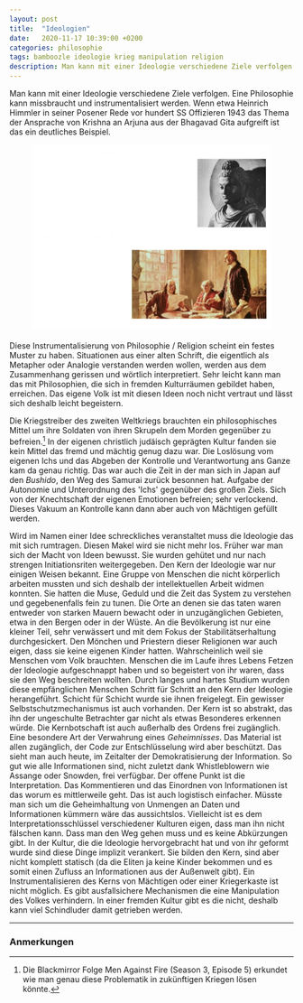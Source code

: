 ```yaml
---
layout: post
title:  "Ideologien"
date:   2020-11-17 10:39:00 +0200
categories: philosophie
tags: bamboozle ideologie krieg manipulation religion
description: Man kann mit einer Ideologie verschiedene Ziele verfolgen. Eine Philosophie kann missbraucht und instrumentalisiert werden.
---
```


Man kann mit einer Ideologie verschiedene Ziele verfolgen. Eine Philosophie kann missbraucht und instrumentalisiert werden. Wenn etwa Heinrich Himmler in seiner  Posener Rede vor hundert SS Offizieren 1943 das Thema der Ansprache von Krishna an Arjuna aus der Bhagavad Gita aufgreift ist das ein deutliches Beispiel.

<figure>
  <img class="marginauto" src='/assets/images/enlightenment_meme.png' width="500" style="background:none ; border:none; box-shadow:none"/>
</figure> 

<style>
.marginauto {
    margin: 10px auto 20px;
    display: block;
}
figcaption {
  text-align: center;
}
</style>

Diese Instrumentalisierung von Philosophie / Religion scheint ein festes Muster zu haben. Situationen aus einer alten Schrift, die eigentlich als Metapher oder Analogie verstanden werden wollen, werden aus dem Zusammenhang gerissen und wörtlich interpretiert. Sehr leicht kann man das mit Philosophien, die sich in fremden Kulturräumen gebildet haben, erreichen. Das eigene Volk ist mit diesen Ideen noch nicht vertraut und lässt sich deshalb leicht begeistern.

Die Kriegstreiber des zweiten Weltkriegs brauchten ein philosophisches Mittel um ihre Soldaten von ihren Skrupeln dem Morden gegenüber zu befreien.[^1] In der eigenen christlich judäisch geprägten Kultur fanden sie kein Mittel das fremd und mächtig genug dazu war. Die Loslösung vom eigenen Ichs und das Abgeben der Kontrolle und Verantwortung ans Ganze kam da genau richtig. Das war auch die Zeit in der man sich in Japan auf den *Bushido*, den Weg des Samurai zurück besonnen hat. Aufgabe der Autonomie und Unterordnung des 'Ichs' gegenüber des großen Ziels. Sich von der Knechtschaft der eigenen Emotionen befreien; sehr verlockend. Dieses Vakuum an Kontrolle kann dann aber auch von Mächtigen gefüllt werden.

[^1]: Die Blackmirror Folge Men Against Fire (Season 3, Episode 5) erkundet wie man genau diese Problematik in zukünftigen Kriegen lösen könnte. 

Wird im Namen einer Idee schreckliches veranstaltet muss die Ideologie das mit sich rumtragen. Diesen Makel wird sie nicht mehr los. Früher war man sich der Macht von Ideen bewusst. Sie wurden gehütet und nur nach strengen Initiationsriten weitergegeben. Den Kern der Ideologie war nur einigen Weisen bekannt. Eine Gruppe von Menschen die nicht körperlich arbeiten mussten und sich deshalb der intellektuellen Arbeit widmen konnten. Sie hatten die Muse, Geduld und die Zeit das System zu verstehen und gegebenenfalls fein zu tunen. Die Orte an denen sie das taten waren entweder von starken Mauern bewacht oder in unzugänglichen Gebieten, etwa in den Bergen oder in der Wüste. An die Bevölkerung ist nur eine kleiner Teil, sehr verwässert und mit dem Fokus der Stabilitätserhaltung durchgesickert. Den Mönchen und Priestern dieser Religionen war auch eigen, dass sie keine eigenen Kinder hatten. Wahrscheinlich weil sie Menschen vom Volk brauchten. Menschen die im Laufe ihres Lebens Fetzen der Ideologie aufgeschnappt haben und so begeistert von ihr waren, dass sie den Weg beschreiten wollten. Durch langes und hartes Studium wurden diese empfänglichen Menschen Schritt für Schritt an den Kern der Ideologie herangeführt. Schicht für Schicht wurde sie ihnen freigelegt. 
Ein gewisser Selbstschutzmechanismus ist auch vorhanden. Der Kern ist so abstrakt, das ihn der ungeschulte Betrachter gar nicht als etwas Besonderes erkennen würde. Die Kernbotschaft ist auch außerhalb des Ordens frei zugänglich. Eine besondere Art der Verwahrung eines *Geheimnisses*. Das Material ist allen zugänglich, der Code zur Entschlüsselung wird aber beschützt.
Das sieht man auch heute, im Zeitalter der Demokratisierung der Information. So gut wie alle Informationen sind, nicht zuletzt dank Whistleblowern wie Assange oder Snowden, frei verfügbar. Der offene Punkt ist die Interpretation. Das Kommentieren und das Einordnen von Informationen ist das worum es mittlerweile geht. Das ist auch logistisch einfacher. Müsste man sich um die Geheimhaltung von Unmengen an Daten und Informationen kümmern wäre das aussichtslos. Vielleicht ist es dem Interpretationsschlüssel verschiedener Kulturen eigen, dass man ihn nicht fälschen kann. Dass man den Weg gehen muss und es keine Abkürzungen gibt. In der Kultur, die die Ideologie hervorgebracht hat und von ihr geformt wurde sind diese Dinge implizit verankert. Sie bilden den Kern, sind aber nicht komplett statisch (da die Eliten ja keine Kinder bekommen und es somit einen Zufluss an Informationen aus der Außenwelt gibt). Ein Instrumentalisieren des Kerns von Mächtigen oder einer Kriegerkaste ist nicht möglich. Es gibt ausfallsichere Mechanismen die eine Manipulation des Volkes verhindern. In einer fremden Kultur gibt es die nicht, deshalb kann viel Schindluder damit getrieben werden.

------------------------
### Anmerkungen

